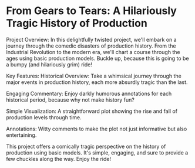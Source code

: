 # From Gears to Tears: A Hilariously Tragic History of Production
Project Overview:
In this delightfully twisted project, we'll embark on a journey through the comedic disasters of production history. From the Industrial Revolution to the modern era, we'll chart a course through the ages using basic production models. Buckle up, because this is going to be a bumpy (and hilariously grim) ride!

Key Features:
Historical Overview: Take a whimsical journey through the major events in production history, each more absurdly tragic than the last.

Engaging Commentary: Enjoy darkly humorous annotations for each historical period, because why not make history fun?

Simple Visualization: A straightforward plot showing the rise and fall of production levels through time.

Annotations: Witty comments to make the plot not just informative but also entertaining.

This project offers a comically tragic perspective on the history of production using basic models. It's simple, engaging, and sure to provide a few chuckles along the way. Enjoy the ride!
